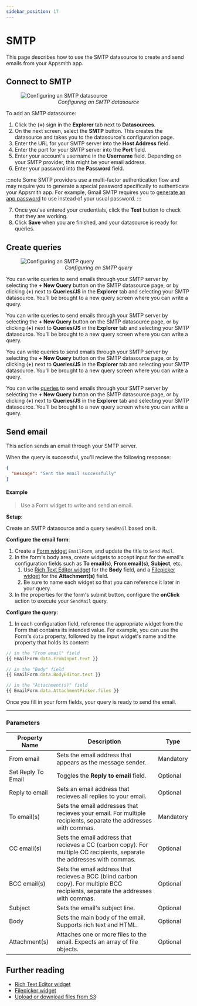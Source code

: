 ```yaml
---
sidebar_position: 17
---
```

# SMTP

This page describes how to use the SMTP datasource to create and send emails from your Appsmith app.

<VideoEmbed host="youtube" videoId="hAln7o1aUA4" title="" caption=""/>

## Connect to SMTP

<figure>
  <img src="/img/smtp_datasource_config.png" style= {{width:"100%", height:"auto"}} alt="Configuring an SMTP datasource"/>
  <figcaption align = "center"><i>Configuring an SMTP datasource</i></figcaption>
</figure>

To add an SMTP datasource:

1. Click the (**+**) sign in the **Explorer** tab next to **Datasources**.
1. On the next screen, select the **SMTP** button. This creates the datasource and takes you to the datasource's configuration page.
1. Enter the URL for your SMTP server into the **Host Address** field.
1. Enter the port for your SMTP server into the **Port** field.
1. Enter your account's username in the **Username** field. Depending on your SMTP provider, this might be your email address.
1. Enter your password into the **Password** field.

:::note
Some SMTP providers use a multi-factor authentication flow and may require you to generate a special password specifically to authenticate your Appsmith app. For example, Gmail SMTP requires you to [generate an app password](https://support.google.com/mail/answer/185833?hl=en) to use instead of your usual password.
:::

7. Once you've entered your credentials, click the **Test** button to check that they are working.
8. Click **Save** when you are finished, and your datasource is ready for queries.

## Create queries

<figure>
  <img src="/img/smtp_query_config.png" style= {{width:"100%", height:"auto"}} alt="Configuring an SMTP query"/>
  <figcaption align = "center"><i>Configuring an SMTP query</i></figcaption>
</figure>



You can write queries to send emails through your SMTP server by selecting the **+ New Query**  button on the SMTP datasource page, or by clicking (**+**) next to **Queries/JS** in the **Explorer** tab and selecting your SMTP datasource. You'll be brought to a new query screen where you can write a query.


You can write queries to send emails through your SMTP server by selecting the **+ New Query**  button on the SMTP datasource page, or by clicking (**+**) next to **Queries/JS** in the **Explorer** tab and selecting your SMTP datasource. You'll be brought to a new query screen where you can write a query.


You can write queries to send emails through your SMTP server by selecting the **+ New Query**  button on the SMTP datasource page, or by clicking (**+**) next to **Queries/JS** in the **Explorer** tab and selecting your SMTP datasource. You'll be brought to a new query screen where you can write a query.

You can write [queries](https://docs.appsmith.com/core-concepts/data-access-and-binding/querying-a-database/query-settings) to send emails through your SMTP server by selecting the **+ New Query**  button on the SMTP datasource page, or by clicking (**+**) next to **Queries/JS** in the **Explorer** tab and selecting your SMTP datasource. You'll be brought to a new query screen where you can write a query.



## Send email

This action sends an email through your SMTP server.

When the query is successful, you'll recieve the following response:
```json
{
  "message": "Sent the email successfully"
}
```

#### Example

> Use a Form widget to write and send an email.

**Setup**:

Create an SMTP datasource and a query `SendMail` based on it.

**Configure the email form**:

1. Create a [Form widget](/reference/widgets/form) `EmailForm`, and update the title to `Send Mail`.
1. In the form's body area, create widgets to accept input for the email's configuration fields such as **To email(s)**, **From email(s)**, **Subject**, etc.
    1. Use [Rich Text Editor widget](/reference/widgets/rich-text-editor) for the **Body** field, and a [Filepicker widget](/reference/widgets/filepicker) for the **Attachment(s)** field.
    1. Be sure to name each widget so that you can reference it later in your query.
1. In the properties for the form's submit button, configure the **onClick** action to execute your `SendMail` query.

**Configure the query**:

1. In each configuration field, reference the appropriate widget from the Form that contains its intended value. For example, you can use the Form's `data` property, followed by the input widget's name and the property that holds its content:
  ```javascript
  // in the "From email" field
  {{ EmailForm.data.FromInput.text }}
  ```
  ```javascript
  // in the "Body" field
  {{ EmailForm.data.BodyEditor.text }}
  ```
  ```javascript
  // in the "Attachment(s)" field
  {{ EmailForm.data.AttachmentPicker.files }}
  ```

Once you fill in your form fields, your query is ready to send the email.

---

### Parameters

| Property Name      | Description                                                                               |   Type    |
| ------------------ | ----------------------------------------------------------------------------------------- | --------- |
| From email         | Sets the email address that appears as the message sender.                                | Mandatory |
| Set Reply To Email | Toggles the **Reply to email** field.                                                     | Optional  |
| Reply to email     | Sets an email address that recieves all replies to your email.                            | Optional  |
| To email(s)        | Sets the email addresses that recieves your email. For multiple recipients, separate the addresses with commas.   | Mandatory |
| CC email(s)          | Sets the email address that recieves a CC (carbon copy). For multiple CC recipients, separate the addresses with commas.       | Optional  |
| BCC email(s)         | Sets the email address that recieves a BCC (blind carbon copy). For multiple BCC recipients, separate the addresses with commas.      | Optional  |
| Subject            | Sets the email's subject line.                                                            | Optional  |
| Body               | Sets the main body of the email. Supports rich text and  HTML.                            | Optional  |
| Attachment(s)      | Attaches one or more files to the email. Expects an array of file objects.                | Optional  |

## Further reading

* [Rich Text Editor widget](/reference/widgets/rich-text-editor)
* [Filepicker widget](/reference/widgets/filepicker)
* [Upload or download files from S3](/learning-and-resources/how-to-guides/how-to-upload-to-s3)
